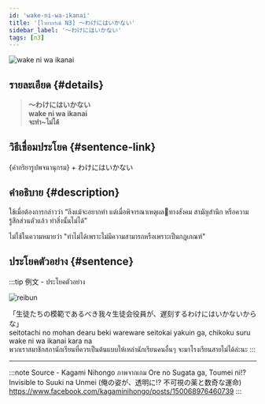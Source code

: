 ```yaml
---
id: 'wake-ni-wa-ikanai'
title: '[ไวยากรณ์ N3] 〜わけにはいかない'
sidebar_label: '〜わけにはいかない'
tags: [n3]
---
```


![wake ni wa ikanai](https://res.cloudinary.com/kagamiweb/image/upload/v1631720715/nihongo/grammar/n3/wake-ni-wa-ikanai.png)

## รายละเอียด {#details}

> **〜わけにはいかない**  
> **wake ni wa ikanai**  
> **จะทำ~ไม่ได้**

## วิธีเชื่อมประโยค {#sentence-link}

{คำกริยารูปพจนานุกรม} + わけにはいかない

## คำอธิบาย {#description}

ใช้เมื่อต้องการกล่าวว่า “ถึงแม้จะอยากทำ แต่เมื่อพิจารณาเหตุผลทางสังคม สามัญสำนึก หรือความรู้สึกส่วนตัวแล้ว ทำสิ่งนั้นไม่ได้”

ไม่ใช้ในความหมายว่า "ทำไม่ได้เพราะไม่มีความสามารถหรือเพราะเป็นกฎเกณฑ์"

## ประโยคตัวอย่าง {#sentence}

:::tip 例文 - ประโยคตัวอย่าง

![reibun](https://res.cloudinary.com/kagamiweb/image/upload/v1631950740/nihongo/grammar/n3/reibun/wake-ni-wa-ikanai.jpg)

「生徒たちの模範であるべき我々生徒会役員が、遅刻するわけにはいかないからな」  
seitotachi no mohan dearu beki wareware seitokai yakuin ga, chikoku suru wake ni wa ikanai kara na  
พวกเราสมาชิกสภานักเรียนที่ควรเป็นต้นแบบให้เหล่านักเรียนคนอื่นๆ จะมาโรงเรียนสายไม่ได้ล่ะนะ
:::

---
:::note Source - Kagami Nihongo
ภาพจากเกม Ore no Sugata ga, Toumei ni!? Invisible to Suuki na Unmei (俺の姿が、透明に!? 不可視の薬と数奇な運命)  
https://www.facebook.com/kagaminihongo/posts/150068976460739
:::